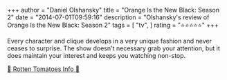 +++
author = "Daniel Olshansky"
title = "Orange Is the New Black: Season 2"
date = "2014-07-01T09:59:16"
description = "Olshansky's review of Orange Is the New Black: Season 2"
tags = [
    "tv",
]
rating = "⭐⭐⭐⭐⭐"
+++

Every character and clique develops in a very unique fashion and never ceases to surprise. The show doesn't necessary grab your attention, but it does maintain your interest and keeps you watching non-stop.

[🍅 Rotten Tomatoes Info 🍅](https://www.rottentomatoes.com//tv/orange_is_the_new_black/s02)